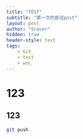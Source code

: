 ```yaml
---
title: "TEST"
subtitle: "第一次的尝试post"
layout: post
author: "tracer"
hidden: true
header-style: text
tags:
    - Git
    - test
    - woc
---
```


# 123

## 123


```bash
git push
```